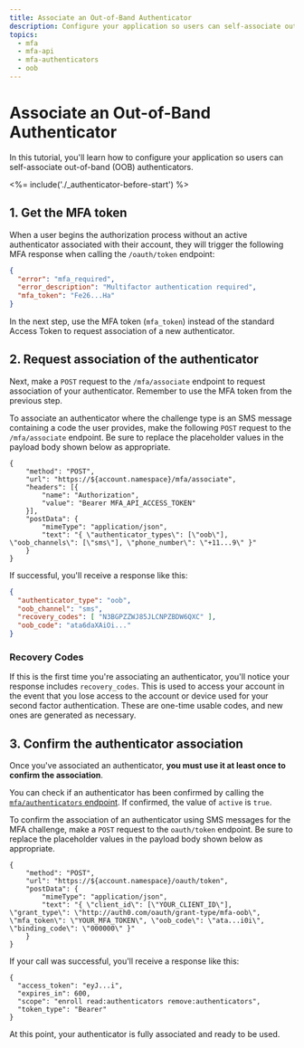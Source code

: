 ```yaml
---
title: Associate an Out-of-Band Authenticator
description: Configure your application so users can self-associate out-of-band (OOB) authenticators.
topics:
  - mfa
  - mfa-api
  - mfa-authenticators
  - oob
---
```


# Associate an Out-of-Band Authenticator

In this tutorial, you'll learn how to configure your application so users can self-associate out-of-band (OOB) authenticators.

<%= include('./_authenticator-before-start') %>

## 1. Get the MFA token

When a user begins the authorization process without an active authenticator associated with their account, they will trigger the following MFA response when calling the `/oauth/token` endpoint:

```json
{
  "error": "mfa_required",
  "error_description": "Multifactor authentication required",
  "mfa_token": "Fe26...Ha"
}
```

In the next step, use the MFA token (`mfa_token`) instead of the standard Access Token to request association of a new authenticator.

## 2. Request association of the authenticator

Next, make a `POST` request to the `/mfa/associate` endpoint to request association of your authenticator. Remember to use the MFA token from the previous step.

To associate an authenticator where the challenge type is an SMS message containing a code the user provides, make the following `POST` request to the `/mfa/associate` endpoint. Be sure to replace the placeholder values in the payload body shown below as appropriate.

```har
{
	"method": "POST",
	"url": "https://${account.namespace}/mfa/associate",
	"headers": [{
		"name": "Authorization",
		"value": "Bearer MFA_API_ACCESS_TOKEN"
	}],
	"postData": {
		"mimeType": "application/json",
		"text": "{ \"authenticator_types\": [\"oob\"], \"oob_channels\": [\"sms\"], \"phone_number\": \"+11...9\" }"
	}
}
```

If successful, you'll receive a response like this:

```json
{
  "authenticator_type": "oob",
  "oob_channel": "sms",
  "recovery_codes": [ "N3BGPZZWJ85JLCNPZBDW6QXC" ],
  "oob_code": "ata6daXAiOi..."
}
```

### Recovery Codes

If this is the first time you're associating an authenticator, you'll notice your response includes `recovery_codes`. This is used to access your account in the event that you lose access to the account or device used for your second factor authentication. These are one-time usable codes, and new ones are generated as necessary.

## 3. Confirm the authenticator association

Once you've associated an authenticator, **you must use it at least once to confirm the association**.

You can check if an authenticator has been confirmed by calling the [`mfa/authenticators` endpoint](/multifactor-authentication/api/manage#list-authenticators). If confirmed, the value of `active` is `true`.

To confirm the association of an authenticator using SMS messages for the MFA challenge, make a `POST` request to the `oauth/token` endpoint. Be sure to replace the placeholder values in the payload body shown below as appropriate.

```har
{
	"method": "POST",
	"url": "https://${account.namespace}/oauth/token",
	"postData": {
		"mimeType": "application/json",
		"text": "{ \"client_id\": [\"YOUR_CLIENT_ID\"], \"grant_type\": \"http://auth0.com/oauth/grant-type/mfa-oob\", \"mfa_token\": \"YOUR_MFA_TOKEN\", \"oob_code\": \"ata...i0i\", \"binding_code\": \"000000\" }"
	}
}
```

If your call was successful, you'll receive a response like this:

```
{
  "access_token": "eyJ...i",
  "expires_in": 600,
  "scope": "enroll read:authenticators remove:authenticators",
  "token_type": "Bearer"
}
```

At this point, your authenticator is fully associated and ready to be used.

